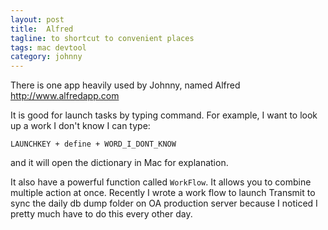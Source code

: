 ```yaml
---
layout: post
title:  Alfred
tagline: to shortcut to convenient places
tags: mac devtool
category: johnny
---
```

There is one app heavily used by Johnny, named Alfred <http://www.alfredapp.com>

It is good for launch tasks by typing command. For example, I want to look up a work I don't know I can type:

    LAUNCHKEY + define + WORD_I_DONT_KNOW

and it will open the dictionary in Mac for explanation.

It also have a powerful function called `WorkFlow`. It allows you to combine multiple action at once. Recently I wrote a work flow to launch Transmit to sync the daily db dump folder on OA production server because I noticed I pretty much have to do this every other day.
